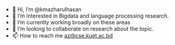 - 👋 Hi, I’m @kmazharulhasan
- 👀 I’m interested in Bigdata and language processing research.
- 🌱 I’m currently working broadly on these areas 
- 💞️ I’m looking to collaborate on research about the topic.
- 📫 How to reach me az@cse.kuet.ac.bd

<!---
kmazharulhasan/kmazharulhasan is a ✨ special ✨ repository because its `README.md` (this file) appears on your GitHub profile.
You can click the Preview link to take a look at your changes.
--->
